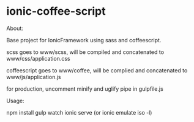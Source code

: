 # ionic-coffee-script

About:

Base project for IonicFramework using sass and coffeescript.

scss goes to www/scss, will be compiled and concatenated to
www/css/application.css

coffeescript goes to www/coffee, will be complied and concatenated to
www/js/application.js

for production, uncomment minify and uglify pipe in gulpfile.js

Usage:

npm install
gulp watch
ionic serve (or ionic emulate iso -l)

